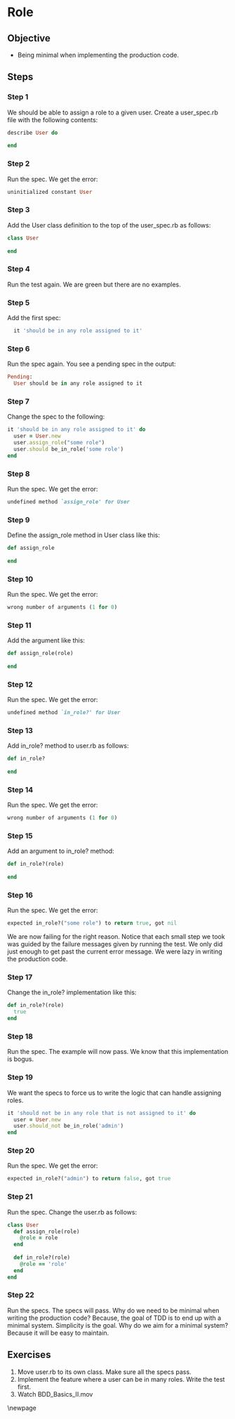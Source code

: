 # Role #

## Objective ##

- Being minimal when implementing the production code.

## Steps ##

### Step 1 ##

We should be able to assign a role to a given user. Create a user_spec.rb file with the following contents:

```ruby
describe User do
  
end
```

### Step 2 ###

Run the spec. We get the error:

```ruby
uninitialized constant User 
```

### Step 3 ###

Add the User class definition to the top of the user_spec.rb as follows:

```ruby
class User
  
end
```

### Step 4 ###

Run the test again. We are green but there are no examples. 

### Step 5 ###

Add the first spec:

```ruby
  it 'should be in any role assigned to it'
```

### Step 6 ###

Run the spec again. You see a pending spec in the output:

```ruby
Pending:
  User should be in any role assigned to it
```

### Step 7 ###

Change the spec to the following:

```ruby
it 'should be in any role assigned to it' do
  user = User.new
  user.assign_role("some role")
  user.should be_in_role('some role')
end
```
### Step 8 ###

Run the spec. We get the error:

```ruby
undefined method `assign_role' for User
```

### Step 9 ###

Define the assign_role method in User class like this:

```ruby
def assign_role
  
end
```

### Step 10 ###

Run the spec. We get the error:

```ruby
wrong number of arguments (1 for 0)
```

### Step 11 ###

Add the argument like this:

```ruby
def assign_role(role)
  
end
```

### Step 12 ###

Run the spec. We get the error:

```ruby
undefined method `in_role?' for User
```

### Step 13 ###

Add in_role? method to user.rb as follows:

```ruby
def in_role?
  
end
```

### Step 14 ###

Run the spec. We get the error:

```ruby
wrong number of arguments (1 for 0)
```

### Step 15 ###

Add an argument to in_role? method:

```ruby
def in_role?(role)
  
end
```

### Step 16 ###

Run the spec. We get the error:

```ruby
expected in_role?("some role") to return true, got nil
```

We are now failing for the right reason. Notice that each small step we took was guided by the failure messages given by running the test. We only did just enough to get past the current error message. We were lazy in writing the production code. 

### Step 17 ###

Change the in_role? implementation like this:

```ruby
def in_role?(role)
  true
end
```

### Step 18 ###

Run the spec. The example will now pass. We know that this implementation is bogus. 

### Step 19 ###

We want the specs to force us to write the logic that can handle assigning roles.

```ruby
it 'should not be in any role that is not assigned to it' do
  user = User.new
  user.should_not be_in_role('admin')
end
```

### Step 20 ###

Run the spec. We get the error:

```ruby
expected in_role?("admin") to return false, got true
```

### Step 21 ###

Run the spec. Change the user.rb as follows:

```ruby
class User
  def assign_role(role)
    @role = role
  end
  
  def in_role?(role)
    @role == 'role'
  end
end
```

### Step 22 ##

Run the specs. The specs will pass. Why do we need to be minimal when writing the production code? Because, the goal of TDD is to end up with a minimal system. Simplicity is the goal. Why do we aim for a minimal system? Because it will be easy to maintain.

## Exercises ##

1. Move user.rb to its own class. Make sure all the specs pass.
2. Implement the feature where a user can be in many roles. Write the test first.
3. Watch BDD_Basics_II.mov

\newpage
